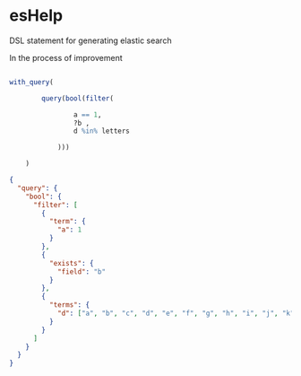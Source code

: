 # esHelp

DSL statement for generating elastic search

In the process of improvement

```R

with_query(

		query(bool(filter(

				a == 1, 
				?b ,
				d %in% letters

			)))

	)
```

```json
{
  "query": {
    "bool": {
      "filter": [
        {
          "term": {
            "a": 1
          }
        },
        {
          "exists": {
            "field": "b"
          }
        },
        {
          "terms": {
            "d": ["a", "b", "c", "d", "e", "f", "g", "h", "i", "j", "k", "l", "m", "n", "o", "p", "q", "r", "s", "t", "u", "v", "w", "x", "y", "z"]
          }
        }
      ]
    }
  }
} 
```